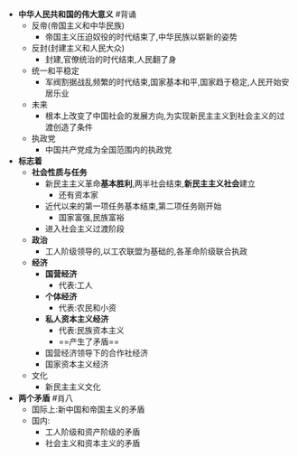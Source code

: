 - **中华人民共和国的伟大意义** #背诵 
	- 反帝(帝国主义和中华民族)
		- 帝国主义压迫奴役的时代结束了,中华民族以崭新的姿势
	- 反封(封建主义和人民大众)
		- 封建,官僚统治的时代结束,人民翻了身
	- 统一和平稳定
		- 军阀割据战乱频繁的时代结束,国家基本和平,国家趋于稳定,人民开始安居乐业
	- 未来
		- 根本上改变了中国社会的发展方向,为实现新民主主义到社会主义的过渡创造了条件
	- 执政党
		- 中国共产党成为全国范围内的执政党
- **标志着**
	- **社会性质与任务**
		- 新民主主义革命**基本胜利**,两半社会结束,**新民主主义社会**建立
			- 还有资本家
		- 近代以来的第一项任务基本结束,第二项任务刚开始
			- 国家富强,民族富裕
		- 进入社会主义过渡阶段
	- **政治**
		- 工人阶级领导的,以工农联盟为基础的,各革命阶级联合执政
	- **经济**
		- **国营经济**
			- 代表:工人
		- **个体经济**
			- 代表:农民和小资
		- **私人资本主义经济**
			- 代表:民族资本主义
			- ==产生了矛盾==
		- 国营经济领导下的合作社经济
		- 国家资本主义经济
	- 文化
		- 新民主主义文化
- **两个矛盾** #肖八 
	- 国际上:新中国和帝国主义的矛盾
	- 国内:
		- 工人阶级和资产阶级的矛盾
		- 社会主义和资本主义的矛盾